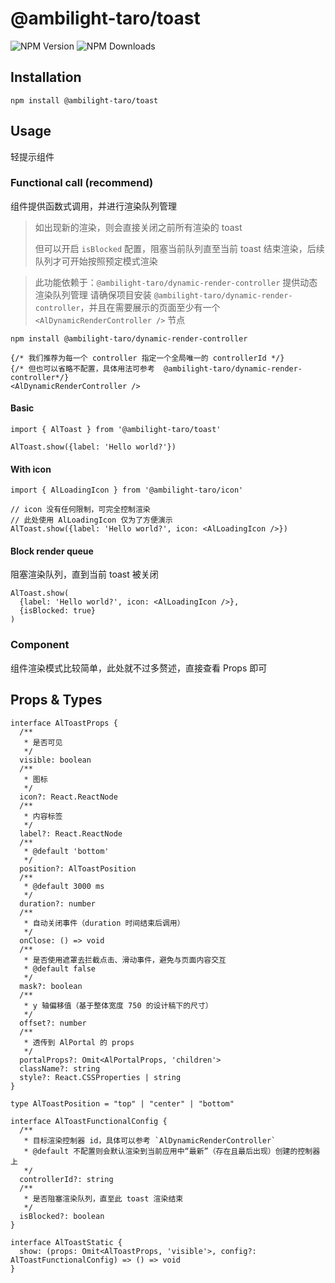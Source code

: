 # @ambilight-taro/toast

![NPM Version](https://img.shields.io/npm/v/%40ambilight-taro%2Ftoast)
![NPM Downloads](https://img.shields.io/npm/dm/%40ambilight-taro%2Ftoast)

## Installation

```shell
npm install @ambilight-taro/toast
```

## Usage

轻提示组件

### Functional call (recommend)

组件提供函数式调用，并进行渲染队列管理

> 如出现新的渲染，则会直接关闭之前所有渲染的 toast
>
> 但可以开启 `isBlocked` 配置，阻塞当前队列直至当前 toast 结束渲染，后续队列才可开始按照预定模式渲染

> 此功能依赖于：`@ambilight-taro/dynamic-render-controller` 提供动态渲染队列管理
> 请确保项目安装 `@ambilight-taro/dynamic-render-controller`，并且在需要展示的页面至少有一个`<AlDynamicRenderController />` 节点

```shell
npm install @ambilight-taro/dynamic-render-controller
```

```tsx
{/* 我们推荐为每一个 controller 指定一个全局唯一的 controllerId */}
{/* 但也可以省略不配置，具体用法可参考  @ambilight-taro/dynamic-render-controller*/}
<AlDynamicRenderController />
```

#### Basic

```tsx
import { AlToast } from '@ambilight-taro/toast'

AlToast.show({label: 'Hello world?'})
```
#### With icon

```tsx
import { AlLoadingIcon } from '@ambilight-taro/icon'

// icon 没有任何限制，可完全控制渲染
// 此处使用 AlLoadingIcon 仅为了方便演示
AlToast.show({label: 'Hello world?', icon: <AlLoadingIcon />})
```

#### Block render queue

阻塞渲染队列，直到当前 toast 被关闭

```tsx
AlToast.show(
  {label: 'Hello world?', icon: <AlLoadingIcon />},
  {isBlocked: true}
)
```

### Component

组件渲染模式比较简单，此处就不过多赘述，直接查看 Props 即可


## Props & Types

```tsx
interface AlToastProps {
  /**
   * 是否可见
   */
  visible: boolean
  /**
   * 图标
   */
  icon?: React.ReactNode
  /**
   * 内容标签
   */
  label?: React.ReactNode
  /**
   * @default 'bottom'
   */
  position?: AlToastPosition
  /**
   * @default 3000 ms
   */
  duration?: number
  /**
   * 自动关闭事件（duration 时间结束后调用）
   */
  onClose: () => void
  /**
   * 是否使用遮罩去拦截点击、滑动事件，避免与页面内容交互
   * @default false
   */
  mask?: boolean
  /**
   * y 轴偏移值（基于整体宽度 750 的设计稿下的尺寸）
   */
  offset?: number
  /**
   * 透传到 AlPortal 的 props
   */
  portalProps?: Omit<AlPortalProps, 'children'>
  className?: string
  style?: React.CSSProperties | string
}
```

```tsx
type AlToastPosition = "top" | "center" | "bottom"
```

```tsx
interface AlToastFunctionalConfig {
  /**
   * 目标渲染控制器 id，具体可以参考 `AlDynamicRenderController`
   * @default 不配置则会默认渲染到当前应用中“最新”（存在且最后出现）创建的控制器上
   */
  controllerId?: string
  /**
   * 是否阻塞渲染队列，直至此 toast 渲染结束
   */
  isBlocked?: boolean
}

interface AlToastStatic {
  show: (props: Omit<AlToastProps, 'visible'>, config?: AlToastFunctionalConfig) => () => void
}
```


